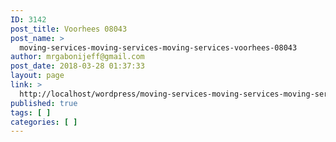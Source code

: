 ```yaml
---
ID: 3142
post_title: Voorhees 08043
post_name: >
  moving-services-moving-services-moving-services-voorhees-08043
author: mrgabonijeff@gmail.com
post_date: 2018-03-28 01:37:33
layout: page
link: >
  http://localhost/wordpress/moving-services-moving-services-moving-services-voorhees-08043/
published: true
tags: [ ]
categories: [ ]
---
```


